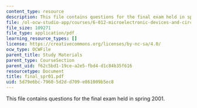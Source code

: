 ```yaml
---
content_type: resource
description: This file contains questions for the final exam held in spring 2001.
file: /ol-ocw-studio-app/courses/6-012-microelectronic-devices-and-circuits-fall-2005/5d79e6bc79605d2dd709e861009b5ec8_final_spr01.pdf
file_size: 109271
file_type: application/pdf
learning_resource_types: []
license: https://creativecommons.org/licenses/by-nc-sa/4.0/
ocw_type: OCWFile
parent_title: Study Materials
parent_type: CourseSection
parent_uid: f62c5bd1-19ce-a2e5-fbd4-d1c84b35f616
resourcetype: Document
title: final_spr01.pdf
uid: 5d79e6bc-7960-5d2d-d709-e861009b5ec8
---
```

This file contains questions for the final exam held in spring 2001.